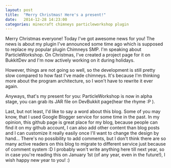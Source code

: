 ```yaml
---
layout: post
title:  "Merry Christmas! Here's a present!"
date:   2014-12-28 14:23:00
categories: minecraft chimneys particleworkshop plugin
---
```


Merry Christmas everyone!
Today I've got awesome news for you! 
The news is about my plugin I've announced some time ago which is supposed to replace my popular plugin Chimneys SMP.
I'm speaking about ParticleWorkshop. 
On Christmas, I've created a project page for it on BukkitDev and I'm now actively working on it during holidays.

However, things are not going so well, so the development is still pretty slow compared to how fast I've made chimneys.
It's because I'm thinking more about the program architecture, so I won't have to rewrite it ever again. 

Anyways, that's my present for you: ParticleWorkshop is now in alpha stage, you can grab its JAR file on DevBukkit page(hear the rhyme :P ).

Last, but not least, I'd like to say a word about this blog. Some of you may know, that I used Google Blogger service for some time in the past.
In my opinion, this github page is great place for my blog, because people can find it on my github account, I can also add other content than blog posts and I can customize it really easily once I'll want to change the design by hand... 
There's no possibility to add comments, but I don't think there are so many active readers on this blog to migrate to different service just because of comment system :D 
I probably won't write anything here till next year, so in case you're reading this on January 1st (of any year, even in the future!),
I wish happy new year to you! :)
